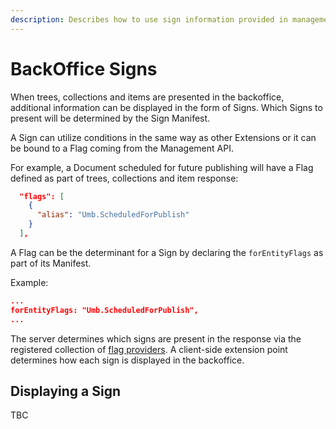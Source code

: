 ```yaml
---
description: Describes how to use sign information provided in management API responses to present additional details to consumers.
---
```


# BackOffice Signs

When trees, collections and items are presented in the backoffice, additional information can be displayed in the form of Signs. Which Signs to present will be determined by the Sign Manifest.

A Sign can utilize conditions in the same way as other Extensions or it can be bound to a Flag coming from the Management API.

For example, a Document scheduled for future publishing will have a Flag defined as part of trees, collections and item response:

```json
  "flags": [
    {
      "alias": "Umb.ScheduledForPublish"
    }
  ],
```

A Flag can be the determinant for a Sign by declaring the `forEntityFlags` as part of its Manifest.

Example:
```json
...
forEntityFlags: "Umb.ScheduledForPublish",
...
```

The server determines which signs are present in the response via the registered collection of [flag providers](../extending/flag-providers.md). A client-side extension point determines how each sign is displayed in the backoffice.

## Displaying a Sign

TBC

